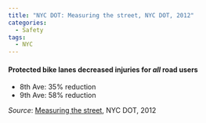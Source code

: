 ```yaml
---
title: "NYC DOT: Measuring the street, NYC DOT, 2012"
categories:
  - Safety
tags:
  - NYC
---
```


#### Protected bike lanes decreased injuries for _all_ road users
  * 8th Ave: 35% reduction
  * 9th Ave: 58% reduction

_Source_: [Measuring the street](assets/research/2012-10-measuring-the-street.pdf), NYC DOT, 2012